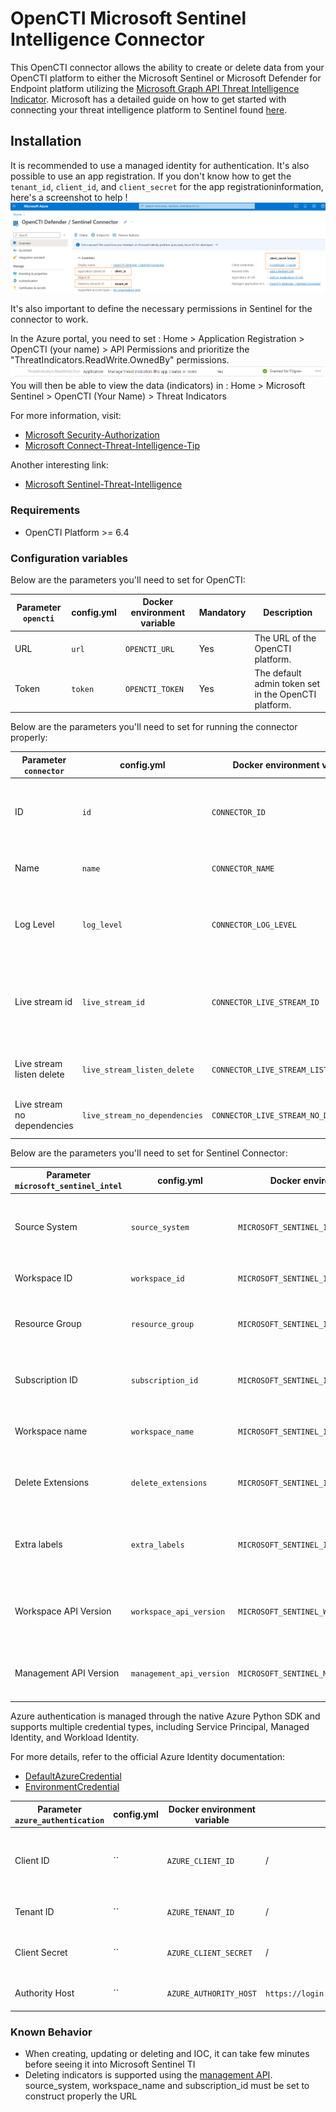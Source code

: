 # OpenCTI Microsoft Sentinel Intelligence Connector

This OpenCTI connector allows the ability to create or delete data from your OpenCTI platform to either the Microsoft
Sentinel or Microsoft Defender for Endpoint platform utilizing
the [Microsoft Graph API Threat Intelligence Indicator](https://learn.microsoft.com/en-us/graph/api/resources/tiindicator?view=graph-rest-beta).
Microsoft has a detailed guide on how to get started with connecting your threat intelligence platform to Sentinel
found [here](https://learn.microsoft.com/en-us/azure/sentinel/connect-threat-intelligence-upload-api).

## Installation

It is recommended to use a managed identity for authentication. It's also possible to use an app registration.
If you don't know how to get the `tenant_id`, `client_id`, and `client_secret` for the app registrationinformation, here's a screenshot to
help !
![Sentinel_variables](./doc/sentinel_info_variables.png)

It's also important to define the necessary permissions in Sentinel for the connector to work.

In the Azure portal, you need to set :
Home > Application Registration > OpenCTI (your name) > API Permissions
and prioritize the "ThreatIndicators.ReadWrite.OwnedBy" permissions.
![Sentinel_permission](./doc/permission_mandatory.png)
You will then be able to view the data (indicators) in :
Home > Microsoft Sentinel > OpenCTI (Your Name) > Threat Indicators

For more information, visit:

- [Microsoft Security-Authorization](https://learn.microsoft.com/en-us/graph/security-authorization)
- [Microsoft Connect-Threat-Intelligence-Tip](https://learn.microsoft.com/en-us/azure/sentinel/connect-threat-intelligence-tip)

Another interesting link:

- [Microsoft Sentinel-Threat-Intelligence](https://learn.microsoft.com/en-us/azure/architecture/example-scenario/data/sentinel-threat-intelligence#import-threat-indicators-with-the-platforms-data-connector)

### Requirements

- OpenCTI Platform >= 6.4

### Configuration variables

Below are the parameters you'll need to set for OpenCTI:

| Parameter `opencti` | config.yml | Docker environment variable | Mandatory | Description                                          |
|---------------------|------------|-----------------------------|-----------|------------------------------------------------------|
| URL                 | `url`      | `OPENCTI_URL`               | Yes       | The URL of the OpenCTI platform.                     |
| Token               | `token`    | `OPENCTI_TOKEN`             | Yes       | The default admin token set in the OpenCTI platform. |

Below are the parameters you'll need to set for running the connector properly:

| Parameter `connector`       | config.yml                    | Docker environment variable             | Default  | Mandatory | Example                                | Description                                                                            |
|-----------------------------|-------------------------------|-----------------------------------------|----------|-----------|----------------------------------------|----------------------------------------------------------------------------------------|
| ID                          | `id`                          | `CONNECTOR_ID`                          | /        | Yes       | `fe418972-1b42-42c9-a665-91544c1a9939` | A unique `UUIDv4` identifier for this connector instance.                              |
| Name                        | `name`                        | `CONNECTOR_NAME`                        | /        | Yes       | `Microsoft Sentinel`                   | Full name of the connector : `Microsoft Sentinel`.                                     |
| Log Level                   | `log_level`                   | `CONNECTOR_LOG_LEVEL`                   | `error`  | No        | `error`                                | Determines the verbosity of the logs. Options are `debug`, `info`, `warn`, or `error`. |
| Live stream id              | `live_stream_id`              | `CONNECTOR_LIVE_STREAM_ID`              | /        | Yes       | `9f204482-47a4-4fa4-b88b-ff4f390f31dd` | The Live Stream ID of the stream created in the OpenCTI interface. A unique `UUIDv4`.  |
| Live stream listen delete   | `live_stream_listen_delete`   | `CONNECTOR_LIVE_STREAM_LISTEN_DELETE`   | `true`   | No        | `true`                                 | The Live Stream listen delete must be `true`.                                          |
| Live stream no dependencies | `live_stream_no_dependencies` | `CONNECTOR_LIVE_STREAM_NO_DEPENDENCIES` | `true`   | No        | `true`                                 | The Live Stream no dependencies must be `true`.                                        |

Below are the parameters you'll need to set for Sentinel Connector:

| Parameter `microsoft_sentinel_intel` | config.yml               | Docker environment variable                  | Default                    | Mandatory | Example              | Description                                                                                                              |
|--------------------------------------|--------------------------|----------------------------------------------|----------------------------|-----------|----------------------|--------------------------------------------------------------------------------------------------------------------------|
| Source System                        | `source_system`          | `MICROSOFT_SENTINEL_INTEL_SOURCE_SYSTEM`     | 'Opencti Stream Connector' | Yes       | /                    | The name of the source system displayed in Microsoft Sentinel                                                            |
| Workspace ID                         | `workspace_id`           | `MICROSOFT_SENTINEL_INTEL_WORKSPACE_ID`      | /                          | Yes       | /                    | Your Azure Workspace ID                                                                                                  |
| Resource Group                       | `resource_group`         | `MICROSOFT_SENTINEL_INTEL_RESOURCE_GROUP`    | /                          | Yes       | /                    | The name of the resource group where the log analytics is                                                                |
| Subscription ID                      | `subscription_id`        | `MICROSOFT_SENTINEL_INTEL_SUBSCRIPTION_ID`   | /                          | Yes       | /                    | The subscription id where the Log Analytics is                                                                           |
| Workspace name                       | `workspace_name`         | `MICROSOFT_SENTINEL_INTEL_WORKSPACE_NAME`    | /                          | Yes       | /                    | The name of the log analytics workspace                                                                                  |
| Delete Extensions                    | `delete_extensions`      | `MICROSOFT_SENTINEL_INTEL_DELETE_EXTENSIONS` | True                       | No        | /                    | Delete the extensions in the stix bundle sent to the SIEM                                                                |
| Extra labels                         | `extra_labels`           | `MICROSOFT_SENTINEL_INTEL_EXTRA_LABELS`      | /                          | No        | "prod,detect"        | Extra labels added to the bundle sent. String separated by comma                                                         |
| Workspace API Version                | `workspace_api_version`  | `MICROSOFT_SENTINEL_WORKSPACE_API_VERSION`   | '2024-02-01-preview'       | No        | "2024-02-01-preview" | API version of the Microsoft log analytics workspace interface                                                           |
| Management API Version               | `management_api_version` | `MICROSOFT_SENTINEL_MANAGEMENT_API_VERSION`  | '2025-03-01'               | No        | "2025-03-01"         | API version of the Microsoft management interface                                                                        |

Azure authentication is managed through the native Azure Python SDK and supports multiple credential types, including Service Principal, Managed Identity, and Workload Identity. 

For more details, refer to the official Azure Identity documentation:

- [DefaultAzureCredential](https://learn.microsoft.com/en-us/python/api/azure-identity/azure.identity.defaultazurecredential?view=azure-python)
- [EnvironmentCredential](https://learn.microsoft.com/en-us/python/api/azure-identity/azure.identity.environmentcredential?view=azure-python)

| Parameter `azure_authentication` | config.yml | Docker environment variable        | Default                              | Mandatory | Example                                    | Description                                                           |
|----------------------------------|------------|------------------------------------|--------------------------------------|-----------|--------------------------------------------|-----------------------------------------------------------------------|
| Client ID                        | ``         | `AZURE_CLIENT_ID`                  | /                                    | Yes (SP)  | `xxxxxxxx-xxxx-xxxx-xxxx-xxxxxxxxxxxx`     | The Client ID of the Azure AD application (Service Principal)         |
| Tenant ID                        | ``         | `AZURE_TENANT_ID`                  | /                                    | Yes (SP)  | `xxxxxxxx-xxxx-xxxx-xxxx-xxxxxxxxxxxx`     | The Azure AD tenant ID                                                |
| Client Secret                    | ``         | `AZURE_CLIENT_SECRET`              | /                                    | Yes (SP)  | `your-client-secret`                       | The client secret of the Service Principal                            |
| Authority Host                   | ``         | `AZURE_AUTHORITY_HOST`             | `https://login.microsoftonline.com/` | No        | `https://login.microsoftonline.com/`       | Azure AD authority host                                               |



### Known Behavior

- When creating, updating or deleting and IOC, it can take few minutes before seeing it into Microsoft Sentinel TI
- Deleting indicators is supported using the [management API](https://learn.microsoft.com/en-us/rest/api/securityinsights/threat-intelligence-indicator/delete?view=rest-securityinsights-2025-03-01&tabs=HTTP). source_system, workspace_name and subscription_id must be set to construct properly the URL